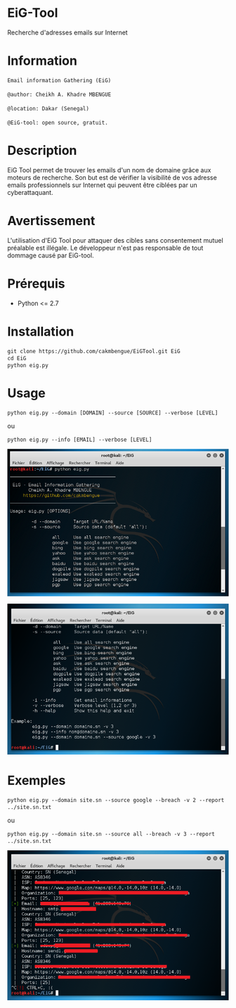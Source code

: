 EiG-Tool
========
Recherche d'adresses emails sur Internet

Information
===========
```
Email information Gathering (EiG)

@author: Cheikh A. Khadre MBENGUE

@location: Dakar (Senegal)

@EiG-tool: open source, gratuit.
```

Description
===========
EiG Tool permet de trouver les emails d'un nom de domaine grâce aux moteurs de recherche. Son but est de vérifier la visibilité de vos adresse emails professionnels sur Internet qui peuvent être ciblées par un cyberattaquant.

Avertissement
=============
L'utilisation d'EiG Tool pour attaquer des cibles sans consentement mutuel préalable est illégale. Le développeur n'est pas responsable de tout dommage causé par EiG-tool.

Prérequis
=========

* Python <= 2.7

Installation
============

```
git clone https://github.com/cakmbengue/EiGTool.git EiG
cd EiG
python eig.py
```

Usage
=====

```
python eig.py --domain [DOMAIN] --source [SOURCE] --verbose [LEVEL]

```
ou 

```
python eig.py --info [EMAIL] --verbose [LEVEL]
```

![example_1](https://github.com/cakmbengue/EiGTool/blob/master/screen/screen1.png)

![example_2](https://github.com/cakmbengue/EiGTool/blob/master/screen/screen2.png)

Exemples
========

```
python eig.py --domain site.sn --source google --breach -v 2 --report ../site.sn.txt
```
ou

```
python eig.py --domain site.sn --source all --breach -v 3 --report ../site.sn.txt
```
![example_3](https://github.com/cakmbengue/EiGTool/blob/master/screen/screen3.png)
